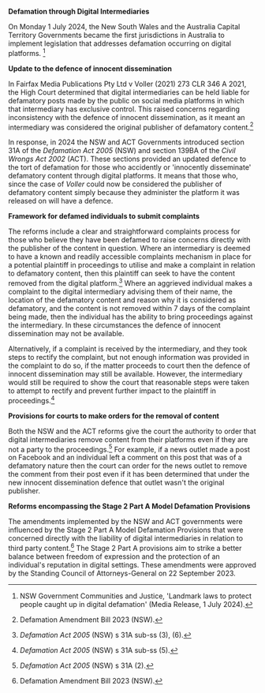 **Defamation through Digital Intermediaries**

On Monday 1 July 2024, the New South Wales and the Australia Capital
Territory Governments became the first jurisdictions in Australia to
implement legislation that addresses defamation occurring on digital
platforms. [^1]

**Update to the defence of innocent dissemination**

In Fairfax Media Publications Pty Ltd v Voller (2021) 273 CLR 346 A
2021, the High Court determined that digital intermediaries can be held
liable for defamatory posts made by the public on social media platforms
in which that intermediary has exclusive control. This raised concerns
regarding inconsistency with the defence of innocent dissemination, as
it meant an intermediary was considered the original publisher of
defamatory content.[^2]

In response, in 2024 the NSW and ACT Governments introduced section 31A
of the *Defamation Act 2005* (NSW) and section 139BA of the *Civil
Wrongs Act 2002* (ACT). These sections provided an updated defence to
the tort of defamation for those who accidently or 'innocently
disseminate' defamatory content through digital platforms. It means that
those who, since the case of *Voller* could now be considered the
publisher of defamatory content simply because they administer the
platform it was released on will have a defence.

**Framework for defamed individuals to submit complaints**

The reforms include a clear and straightforward complaints process for
those who believe they have been defamed to raise concerns directly with
the publisher of the content in question. Where an intermediary is
deemed to have a known and readily accessible complaints mechanism in
place for a potential plaintiff in proceedings to utilise and make a
complaint in relation to defamatory content, then this plaintiff can
seek to have the content removed from the digital platform.[^3] Where an
aggrieved individual makes a complaint to the digital intermediary
advising them of their name, the location of the defamatory content and
reason why it is considered as defamatory, and the content is not
removed within 7 days of the complaint being made, then the individual
has the ability to bring proceedings against the intermediary. In these
circumstances the defence of innocent dissemination may not be
available.

Alternatively, if a complaint is received by the intermediary, and they
took steps to rectify the complaint, but not enough information was
provided in the complaint to do so, if the matter proceeds to court then
the defence of innocent dissemination may still be available. However,
the intermediary would still be required to show the court that
reasonable steps were taken to attempt to rectify and prevent further
impact to the plaintiff in proceedings.[^4]

**Provisions for courts to make orders for the removal of content**

Both the NSW and the ACT reforms give the court the authority to order
that digital intermediaries remove content from their platforms even if
they are not a party to the proceedings.[^5] For example, if a news
outlet made a post on Facebook and an individual left a comment on this
post that was of a defamatory nature then the court can order for the
news outlet to remove the comment from their post even if it has been
determined that under the new innocent dissemination defence that outlet
wasn't the original publisher.

**Reforms encompassing the Stage 2 Part A Model Defamation Provisions**

The amendments implemented by the NSW and ACT governments were
influenced by the Stage 2 Part A Model Defamation Provisions that were
concerned directly with the liability of digital intermediaries in
relation to third party content.[^6] The Stage 2 Part A provisions aim
to strike a better balance between freedom of expression and the
protection of an individual's reputation in digital settings. These
amendments were approved by the Standing Council of Attorneys-General on
22 September 2023.

[^1]: NSW Government Communities and Justice, 'Landmark laws to protect
    people caught up in digital defamation' (Media Release, 1 July
    2024).

[^2]: Defamation Amendment Bill 2023 (NSW).

[^3]: *Defamation Act 2005* (NSW) s 31A sub-ss (3), (6).

[^4]: *Defamation Act 2005* (NSW) s 31A sub-ss (5).

[^5]: *Defamation Act 2005* (NSW) s 31A (2).

[^6]: Defamation Amendment Bill 2023 (NSW).
